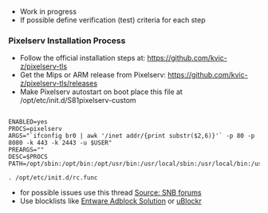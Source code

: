 * Work in progress
* If possible define verification (test) criteria for each step


### Pixelserv Installation Process
* Follow the official installation steps at: https://github.com/kvic-z/pixelserv-tls
* Get the Mips or ARM release from Pixelserv: https://github.com/kvic-z/pixelserv-tls/releases
* Make Pixelserv autostart on boot place this file at /opt/etc/init.d/S81pixelserv-custom
```#!/bin/sh

ENABLED=yes
PROCS=pixelserv
ARGS="`ifconfig br0 | awk '/inet addr/{print substr($2,6)}'` -p 80 -p 8080 -k 443 -k 2443 -u $USER"
PREARGS=""
DESC=$PROCS
PATH=/opt/sbin:/opt/bin:/opt/usr/bin:/usr/local/sbin:/usr/local/bin:/usr/sbin:/usr/bin:/sbin:/bin

. /opt/etc/init.d/rc.func
```

* for possible issues use this thread [Source: SNB forums](http://www.snbforums.com/threads/pixelserv-a-better-one-pixel-webserver-for-adblock.26114/)
* Use blocklists like [Entware Adblock Solution](https://github.com/Entware-ng/Entware-ng/wiki/Using-AdBlock--filters) or [uBlockr](https://gitlab.com/spitfire-project/ublockr)
